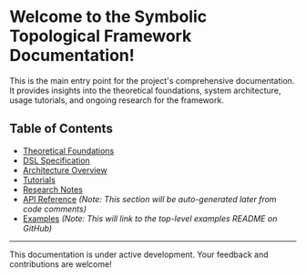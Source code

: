 # Welcome to the Symbolic Topological Framework Documentation!

This is the main entry point for the project's comprehensive documentation. It provides insights into the theoretical foundations, system architecture, usage tutorials, and ongoing research for the framework.

## Table of Contents

* [Theoretical Foundations](https://github.com/GuiloScion/Symbolic-Topological-Framework-Physical-Systems/blob/main/theoretical_foundations/README.md)
* [DSL Specification](https://github.com/GuiloScion/Symbolic-Topological-Framework-Physical-Systems/blob/main/dsl_spec/README.md)
* [Architecture Overview](https://github.com/GuiloScion/Symbolic-Topological-Framework-Physical-Systems/blob/main/architecture/README.md)
* [Tutorials](https://github.com/GuiloScion/Symbolic-Topological-Framework-Physical-Systems/blob/main/tutorials/README.md)
* [Research Notes](https://github.com/GuiloScion/Symbolic-Topological-Framework-Physical-Systems/blob/main/research_notes/README.md)
* [API Reference](https://github.com/GuiloScion/Symbolic-Topological-Framework-Physical-Systems/blob/main/api/README.md) *(Note: This section will be auto-generated later from code comments)*
* [Examples](https://github.com/GuiloScion/Symbolic-Topological-Framework-Physical-Systems/blob/main/examples/README.md) *(Note: This will link to the top-level examples README on GitHub)*

---
This documentation is under active development. Your feedback and contributions are welcome!